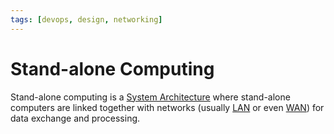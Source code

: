 ```yaml
---
tags: [devops, design, networking]
---
```


# Stand-alone Computing

Stand-alone computing is a [System Architecture](202303242154.md) where
stand-alone computers are linked together with networks (usually
[LAN](202207051554.md) or even [WAN](202207150833.md)) for data exchange and
processing.
